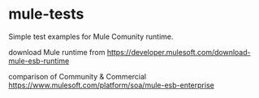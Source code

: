# mule-tests

Simple test examples for Mule Comunity runtime.

download Mule runtime from
https://developer.mulesoft.com/download-mule-esb-runtime

comparison of Community & Commercial
https://www.mulesoft.com/platform/soa/mule-esb-enterprise


